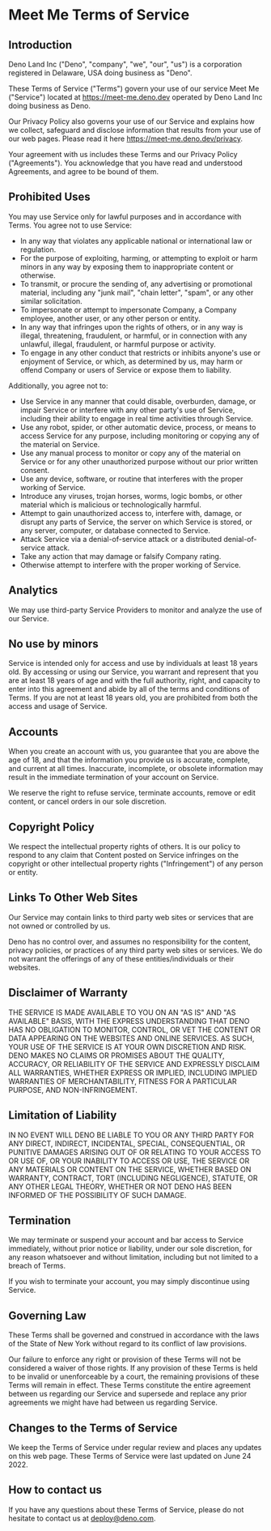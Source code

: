 # Meet Me Terms of Service

## Introduction

Deno Land Inc ("Deno", "company", "we", "our", "us") is a corporation registered
in Delaware, USA doing business as "Deno".

These Terms of Service ("Terms") govern your use of our service Meet Me
("Service") located at https://meet-me.deno.dev operated by Deno Land Inc doing
business as Deno.

Our Privacy Policy also governs your use of our Service and explains how we
collect, safeguard and disclose information that results from your use of our
web pages. Please read it here https://meet-me.deno.dev/privacy.

Your agreement with us includes these Terms and our Privacy Policy
("Agreements"). You acknowledge that you have read and understood Agreements,
and agree to be bound of them.

## Prohibited Uses

You may use Service only for lawful purposes and in accordance with Terms. You
agree not to use Service:

- In any way that violates any applicable national or international law or
  regulation.
- For the purpose of exploiting, harming, or attempting to exploit or harm
  minors in any way by exposing them to inappropriate content or otherwise.
- To transmit, or procure the sending of, any advertising or promotional
  material, including any "junk mail", "chain letter", "spam", or any other
  similar solicitation.
- To impersonate or attempt to impersonate Company, a Company employee, another
  user, or any other person or entity.
- In any way that infringes upon the rights of others, or in any way is illegal,
  threatening, fraudulent, or harmful, or in connection with any unlawful,
  illegal, fraudulent, or harmful purpose or activity.
- To engage in any other conduct that restricts or inhibits anyone's use or
  enjoyment of Service, or which, as determined by us, may harm or offend
  Company or users of Service or expose them to liability.

Additionally, you agree not to:

- Use Service in any manner that could disable, overburden, damage, or impair
  Service or interfere with any other party's use of Service, including their
  ability to engage in real time activities through Service.
- Use any robot, spider, or other automatic device, process, or means to access
  Service for any purpose, including monitoring or copying any of the material
  on Service.
- Use any manual process to monitor or copy any of the material on Service or
  for any other unauthorized purpose without our prior written consent.
- Use any device, software, or routine that interferes with the proper working
  of Service.
- Introduce any viruses, trojan horses, worms, logic bombs, or other material
  which is malicious or technologically harmful.
- Attempt to gain unauthorized access to, interfere with, damage, or disrupt any
  parts of Service, the server on which Service is stored, or any server,
  computer, or database connected to Service.
- Attack Service via a denial-of-service attack or a distributed
  denial-of-service attack.
- Take any action that may damage or falsify Company rating.
- Otherwise attempt to interfere with the proper working of Service.

## Analytics

We may use third-party Service Providers to monitor and analyze the use of our
Service.

## No use by minors

Service is intended only for access and use by individuals at least 18 years
old. By accessing or using our Service, you warrant and represent that you are
at least 18 years of age and with the full authority, right, and capacity to
enter into this agreement and abide by all of the terms and conditions of Terms.
If you are not at least 18 years old, you are prohibited from both the access
and usage of Service.

## Accounts

When you create an account with us, you guarantee that you are above the age of
18, and that the information you provide us is accurate, complete, and current
at all times. Inaccurate, incomplete, or obsolete information may result in the
immediate termination of your account on Service.

We reserve the right to refuse service, terminate accounts, remove or edit
content, or cancel orders in our sole discretion.

## Copyright Policy

We respect the intellectual property rights of others. It is our policy to
respond to any claim that Content posted on Service infringes on the copyright
or other intellectual property rights ("Infringement") of any person or entity.

## Links To Other Web Sites

Our Service may contain links to third party web sites or services that are not
owned or controlled by us.

Deno has no control over, and assumes no responsibility for the content, privacy
policies, or practices of any third party web sites or services. We do not
warrant the offerings of any of these entities/individuals or their websites.

## Disclaimer of Warranty

THE SERVICE IS MADE AVAILABLE TO YOU ON AN "AS IS" AND "AS AVAILABLE" BASIS,
WITH THE EXPRESS UNDERSTANDING THAT DENO HAS NO OBLIGATION TO MONITOR, CONTROL,
OR VET THE CONTENT OR DATA APPEARING ON THE WEBSITES AND ONLINE SERVICES. AS
SUCH, YOUR USE OF THE SERVICE IS AT YOUR OWN DISCRETION AND RISK. DENO MAKES NO
CLAIMS OR PROMISES ABOUT THE QUALITY, ACCURACY, OR RELIABILITY OF THE SERVICE
AND EXPRESSLY DISCLAIM ALL WARRANTIES, WHETHER EXPRESS OR IMPLIED, INCLUDING
IMPLIED WARRANTIES OF MERCHANTABILITY, FITNESS FOR A PARTICULAR PURPOSE, AND
NON-INFRINGEMENT.

## Limitation of Liability

IN NO EVENT WILL DENO BE LIABLE TO YOU OR ANY THIRD PARTY FOR ANY DIRECT,
INDIRECT, INCIDENTAL, SPECIAL, CONSEQUENTIAL, OR PUNITIVE DAMAGES ARISING OUT OF
OR RELATING TO YOUR ACCESS TO OR USE OF, OR YOUR INABILITY TO ACCESS OR USE, THE
SERVICE OR ANY MATERIALS OR CONTENT ON THE SERVICE, WHETHER BASED ON WARRANTY,
CONTRACT, TORT (INCLUDING NEGLIGENCE), STATUTE, OR ANY OTHER LEGAL THEORY,
WHETHER OR NOT DENO HAS BEEN INFORMED OF THE POSSIBILITY OF SUCH DAMAGE.

## Termination

We may terminate or suspend your account and bar access to Service immediately,
without prior notice or liability, under our sole discretion, for any reason
whatsoever and without limitation, including but not limited to a breach of
Terms.

If you wish to terminate your account, you may simply discontinue using Service.

## Governing Law

These Terms shall be governed and construed in accordance with the laws of the
State of New York without regard to its conflict of law provisions.

Our failure to enforce any right or provision of these Terms will not be
considered a waiver of those rights. If any provision of these Terms is held to
be invalid or unenforceable by a court, the remaining provisions of these Terms
will remain in effect. These Terms constitute the entire agreement between us
regarding our Service and supersede and replace any prior agreements we might
have had between us regarding Service.

## Changes to the Terms of Service

We keep the Terms of Service under regular review and places any updates on this
web page. These Terms of Service were last updated on June 24 2022.

## How to contact us

If you have any questions about these Terms of Service, please do not hesitate
to contact us at deploy@deno.com.
